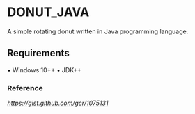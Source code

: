 # DONUT_JAVA
A simple rotating donut written in Java programming language. 

## Requirements
• Windows 10++
• JDK++

### Reference
*https://gist.github.com/gcr/1075131*
